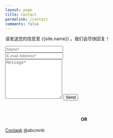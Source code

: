 ```yaml
---
layout: page
title: Contact
permalink: /contact
comments: false
---
```


<form action="https://formspree.io/{{site.email}}" method="POST">    
<p class="mb-4">请发送您的信息至 {{site.name}} 。我们会尽快回复！</p>
<div class="form-group row">
<div class="col-md-6">
<input class="form-control" type="text" name="name" placeholder="Name*" required>
</div>
<div class="col-md-6">
<input class="form-control" type="email" name="_replyto" placeholder="E-mail Address*" required>
</div>
</div>
<textarea rows="8" class="form-control mb-3" name="message" placeholder="Message*" required></textarea>    
<input class="btn btn-dark" type="submit" value="Send">
</form>
<br>
<h4 style="text-align:center">OR</h4>
<a target="_blank" href="https://www.coolapk.com/u/2282697">Coolapk</a> @abcmnb

​
